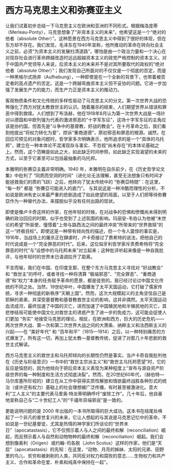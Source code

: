 # 西方马克思主义和弥赛亚主义

让我们试着初步总结一下马克思主义在欧洲和亚洲的不同形式。根据梅洛庞蒂（Merleau-Ponty），马克思想象了“非资本主义的未来”，他希望这是一个“绝对的他者（absolute Other）”。这种愿景在西方马克思主义中得到了很好的体现，但在东方却不存在。我们发现，毛泽东在1940年宣称，他所推动的革命在转向社会主义之前，必须“为资本主义的发展扫清道路”，哪怕是由一个政治力量和一个决心在对现存社会进行革命跨越改造时远远超越资本主义的政党严格控制的资本主义。对于中国共产党领导人来说，后资本主义的未来并不是对其所要取代的政权的“绝对他者（absolute Other）”；我们发现自己所面对的不仅仅是一个彻底的否定，而是一种黑格尔式扬弃（Aufhebung），一种即使是在一个全新的背景下，也带着被否定者的高点遗产的否定。这是一个跨越弯曲资本主义但不妥协的问题。它进一步加强了发展生产力的能力，而生产力正是资本主义的推动力。

客观物质条件和文化传统的多样性驱动了马克思主义的分叉。第一次世界大战的恐怖强化了西方对犹太教救世主的认识。随着屠杀的结束，人们期望世界从错误和罪恶中得到救赎。人们想到了布洛赫，他在1918年8月认为第一次世界大战是一场针对以德国和中欧列强为代表的激进邪恶的“十字军东征”，这场十字军东征的主角应该是协约国，但首先是“斗争中的基督教，好战的教会”。在十月革命之后，我们看到他提出“将权力转化为爱”，控诉“重商道德”，原初邪恶和罪恶的根源。诚然，在回应可预见的对象问题时，哲学家多次明确表示，他所追求的是一个“具体的乌托邦”，建立在一种本体论不混淆现存与事实、不忽视“尚未存在”的本体论基础之上。然而，这个范畴是如此之大，如此缺乏时间参照，如此缺乏实现渴望的未来的方式，以至于它甚至可以包括最抽象的乌托邦。

本雅明的弥赛亞主義非常明确。1940 年，本雅明在自杀前夕，在《历史哲学论文集》中批判了 “同质而空洞的时间”（进化论无法理解，甚至无法想象只有时间才能拯救我们的质的飞跃）之后，他转向了犹太传统中的 “弥赛亞時間”：在这里， “每一秒” 都是 “弥賽亞可能进入的直门”。 与其说这是一种冷酷而理性的分析，不如说是欧洲有史以来最严重的悲剧造成了如此绝望的局面，以至于人们把等待弥賽亞作为一种替代办法，来摆脱似乎没有任何出路的现状。

即使是像卢卡奇这样的作家，在他年轻的时候，在对战争的恐惧和愤慨尚未得到明确的政治回应的时期，似乎也受到了上述氛围的影响。玛丽安-韦伯认为他被“末世论的希望”所驱使，憧憬着“上帝与路西法之间的最终冲突”所带来的“世界救赎”的这一“终极目标”。即使这是一种带有倾向性的描述，但一个令人震惊的事实是，1916年，当战场上的屠杀正在肆虐时，卢卡奇接过了费希特的说法，把他自己的时代说成是一个“完全罪恶的时代”。后来，这位匈牙利哲学家斥责费希特将“完全罪恶的时代”与“设想中的乌托邦未来”对立起来；这种批评听起来像是一种自我批评，与他年轻时的世界末日语调拉开了距离。

不言而喻，我们在中国、在印度支那、在整个东方马克思主义寻找对 “好战教会” 和 “救世主”的呼吁，或者寻找一种将清算 “极端邪恶”、“完全罪恶”、“重商道德”和“权力”本身的任务赋予革命的愿景，都是徒劳的。我已经讨论过中国文化传统的不同之处。当然，19世纪中叶，中国爆发了太平天国运动，它打破了儒家传统，寻求一种彻底的新秩序“天朝上国”。然而，这次大规模起义的主角坚信自己是耶稣的弟弟，并深受基督教和基督教救世主论的影响，这并非偶然。太平天国运动血流成河，最终加速了中国的灭亡，进而加速了中国殖民地和半殖民地的灭亡，其悲惨结局可能使中国文化对救世主的诱惑产生了进一步的免疫力，这可能会促使人们更加 “务实” 地接受马克思的理论。相反，在欧洲和西方，巨大的历史危机——两次世界大战、第一次和第二次世界大战之间的大萧条、纳粹主义和法西斯主义的兴起——在 “美好年代” 和 “百年和平”（1815—1914）之后，以一种特别痛苦的方式爆发了。所有这一切，再加上犹太教—基督教传统，促进了对那几十年悲剧的救世主式解读。

西方马克思主义的救世主和乌托邦倾向的长期性仍然是事实。当卢卡奇自我批判他在《历史与阶级意识》一书中的“救世主宗派主义”和“救世主乌托邦愿望”时，它的反应是恼怒的，因为他倾向于把后资本主义表现为某种程度上“宣布与源自资产阶级世界的每一种制度和生活方式彻底决裂”。然而，在20世纪60年代，（赫伯特—马尔库塞所珍视的）建立在从工作中获得实质性解放和情欲最终战胜各种形式的统治（或许还有权力）基础上的社会理想被广泛传播，有时甚至被激进化。意大利“工人主义”的主要代表马里奥·特龙蒂明确呼吁“废除工作”。几十年后，他自豪地宣称自己与“二十世纪工人”的“千禧年异端邪说”是一致的。

更能说明问题的是 2000 年出版的一本书所取得的巨大成功。这本书在结尾处唤起了一个非凡的普世复兴的未来，它让人想起的与其说是马克思记忆中的革命，不如说是一世纪基督徒，尤其是热情的神学家们所谈论的“世界末日”（apocatastasis），它不仅预示着人与人之间的最终和解（reconciliation）崛起，而且预示着人与自然和动物物种的最终和解（reconciliation）崛起。我们会想到像奥利（Origen）或约翰-司各脱（John Scotus）这样的作家，他们是“天启”（apocatastasis）的先知：在这里，“动物、月亮的姊妹、太阳的兄弟、田野里的鸟儿、贫穷和被剥削的人类，共同反对权力和腐败的意志……生物权力和共产主义、合作和革命在爱、朴素和纯真中保持在一起”。

